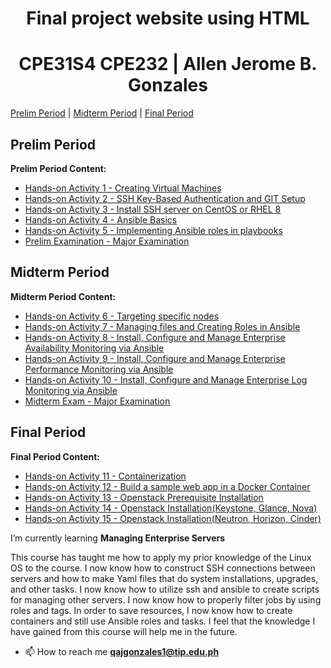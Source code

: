 <h1 align="center"><strong>Final project website using  HTML</strong></h1>
<h1 align="center">CPE31S4 CPE232 | Allen Jerome B. Gonzales</h1>

<a href="#prelim">Prelim Period</a> | 
<a href="#midterm">Midterm Period</a> | 
<a href="#final">Final Period</a>

## Prelim Period <a name="prelim"></a>

**Prelim Period Content:**

- [Hands-on Activity 1 - Creating Virtual Machines](https://github.com/qajgonzales1/HOA1.git)
- [Hands-on Activity 2 - SSH Key-Based Authentication and GIT Setup](https://github.com/qajgonzales1/HOA2.git)
- [Hands-on Activity 3 - Install SSH server on CentOS or RHEL 8](https://github.com/qajgonzales1/HOA3.git)
- [Hands-on Activity 4 - Ansible Basics](https://github.com/qajgonzales1/HOA4.git)
- [Hands-on Activity 5 - Implementing Ansible roles in playbooks](https://github.com/qajgonzales1/HOA5.git)
- [Prelim Examination - Major Examination](https://github.com/qajgonzales1/Gonzales_PrelimExam.git)

## Midterm Period <a name="midterm"></a>

**Midterm Period Content:**

- [Hands-on Activity 6 - Targeting specific nodes](https://github.com/qajgonzales1/HOA6.git)
- [Hands-on Activity 7 - Managing files and Creating Roles in Ansible](https://github.com/qajgonzales1/HOA7.git)
- [Hands-on Activity 8 - Install, Configure and Manage Enterprise Availability Monitoring via Ansible](https://github.com/qajgonzales1/HOA-8.git)
- [Hands-on Activity 9 - Install, Configure and Manage Enterprise Performance Monitoring via Ansible](https://github.com/qajgonzales1/HOA9.git)
- [Hands-on Activity 10 - Install, Configure and Manage Enterprise Log Monitoring via Ansible](https://github.com/qajgonzales1/HOA10.git)
- [Midterm Exam - Major Examination](https://github.com/qajgonzales1/CPE_MIDEXAM_GONZALES.git)

## Final Period <a name="final"></a>

**Final Period Content:**

- [Hands-on Activity 11 - Containerization](https://github.com/qajgonzales1/HOA11.git)
- [Hands-on Activity 12 - Build a sample web app in a Docker Container](https://github.com/qajgonzales1/HOA12.git)
- [Hands-on Activity 13 - Openstack Prerequisite Installation](https://github.com/qajgonzales1/HOA13.git)
- [Hands-on Activity 14 - Openstack Installation(Keystone, Glance, Nova)](Replace_With_Activity_14_Link)
- [Hands-on Activity 15 - Openstack Installation(Neutron, Horizon, Cinder)](Replace_With_Activity_15_Link)

I’m currently learning **Managing Enterprise Servers**

This course has taught me how to apply my prior knowledge of the Linux OS to the course. I now know how to construct SSH connections between servers and how to make Yaml files that do system installations, upgrades, and other tasks. I now know how to utilize ssh and ansible to create scripts for managing other servers. I now know how to properly filter jobs by using roles and tags. In order to save resources, I now know how to create containers and still use Ansible roles and tasks. I feel that the knowledge I have gained from this course will help me in the future.

- 📫 How to reach me **qajgonzales1@tip.edu.ph**
